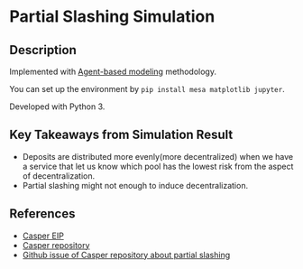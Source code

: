 # Partial Slashing Simulation
## Description

Implemented with [Agent-based modeling](https://en.wikipedia.org/wiki/Agent-based_model) methodology.

You can set up the environment by `pip install mesa matplotlib jupyter`.

Developed with Python 3.

## Key Takeaways from Simulation Result

* Deposits are distributed more evenly(more decentralized) when we have a service that let us know which pool has the lowest risk from the aspect of decentralization.
* Partial slashing might not enough to induce decentralization.


## References

* [Casper EIP](https://github.com/ethereum/EIPs/blob/master/EIPS/eip-1011.md)
* [Casper repository](https://github.com/ethereum/casper)
* [Github issue of Casper repository about partial slashing](https://github.com/ethereum/casper/issues/76)